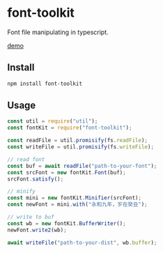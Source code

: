 # font-toolkit

Font file manipulating in typescript.

[demo](http://fonts.hsiaosiyuan.com/)

## Install

```bash
npm install font-toolkit
```

## Usage

```js
const util = require("util");
const fontKit = require("font-toolkit");

const readFile = util.promisify(fs.readFile);
const writeFile = util.promisify(fs.writeFile);

// read font
const buf = await readFile("path-to-your-font");
const srcFont = new fontKit.Font(buf);
srcFont.satisfy();

// minify
const mini = new fontKit.Minifier(srcFont);
const newFont = mini.with("永和九年，岁在癸丑");

// write to buf
const wb = new fontKit.BufferWriter();
newFont.write2(wb);

await writeFile("path-to-your-dist", wb.buffer);
```
